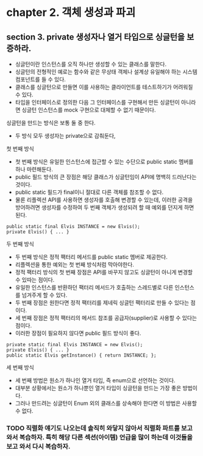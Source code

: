 # chapter 2. 객체 생성과 파괴 

## section 3. private 생성자나 열거 타입으로 싱글턴을 보증하라.

* 싱글턴이란 인스턴스를 오직 하나만 생성할 수 있는 클래스를 말한다.
* 싱글턴의 전형적인 예로는 함수와 같은 무상태 객체나 설계상 유일해야 하는 시스템 컴포넌트를 들 수 있다.
* 클래스를 싱글턴으로 만들면 이를 사용하는 클라이언트를 테스트하기가 어려워질 수 있다.
* 타입을 인터페이스로 정의한 다음 그 인터페이스를 구현해서 만든 싱글턴이 아니라면 싱글턴 인스턴스를 mock 구현으로 대체할 수 없기 때문이다.

싱글턴을 만드는 방식은 보통 둘 중 한다.

* 두 방식 모두 생성자는 private으로 감춰둔다,

첫 번째 방식

* 첫 번째 방식은 유일한 인스턴스에 접근할 수 있는 수단으로 public static 멤버를 하나 마련해둔다.
* public 필드 방식의 큰 장점은 해당 클래스가 싱글턴임이 API에 명백히 드러난다는 것이다.
* public static 필드가 final이니 절대로 다른 객체를 참조할 수 없다.
* 물론 리플렉션 API를 사용하면 생성자를 호출해 변경할 수 있는데, 이러한 공격을 방어하려면 생성자를 수정하여 두 번째 객체가 생성되려 할 때 예외를 던지게 하면 된다.

```
public static final Elvis INSTANCE = new Elvis();
private Elvis() { ... }
```


두 번째 방식

* 두 번째 방식은 정적 팩터리 메서드를 public static 멤버로 제공한다.
* 리플렉션을 통한 예외는 첫 번째 방식처럼 막아야한다.
* 정적 팩터리 방식의 첫 번째 장점은 API를 바꾸지 않고도 싱글턴이 아니게 변경할 수 있따는 점이다.
* 유일한 인스턴스를 반환하던 팩터리 메서드가 호출하는 스레드별로 다른 인스턴스를 넘겨주게 할 수 있다.
* 두 번째 장점은 원한다면 정적 팩터리를 제네릭 싱글턴 팩터리로 만들 수 있다는 점이다.
* 세 번째 장점은 정적 팩터리의 메서드 참조를 공급자(supplier)로 사용할 수 있다는 점이다.
* 이러한 장점이 필요하지 않다면 public 필드 방식이 좋다.

```
private static final Elvis INSTANCE = new Elvis();
private Elvis() { ... }
public static Elvis getInstance() { return INSTANCE; }; 
```

세 번째 방식

* 세 번째 방법은 원소가 하나인 열거 타입, 즉 enum으로 선언하는 것이다.
* 대부분 상황에서는 원소가 하나뿐인 열거 타입이 싱글턴을 만드는 가장 좋은 방법이다.
* 그러나 만드려는 싱글턴이 Enum 외의 클래스를 상속해야 한다면 이 방법은 사용할 수 없다.

### TODO 직렬화 얘기도 나오는데 솔직히 와닿지 않아서 직렬화 파트를 보고 와서 복습하자. 특히 해당 다른 섹션(아이템) 언급을 많이 하는데 이것들을 보고 와서 다시 복습하자.